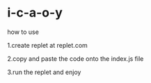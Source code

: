 # i-c-a-o-y
how to use

1.create replet at replet.com

2.copy and paste the code onto the index.js file

3.run the replet and enjoy

